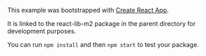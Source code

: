 This example was bootstrapped with [Create React App](https://github.com/facebook/create-react-app).

It is linked to the react-lib-m2 package in the parent directory for development purposes.

You can run `npm install` and then `npm start` to test your package.
